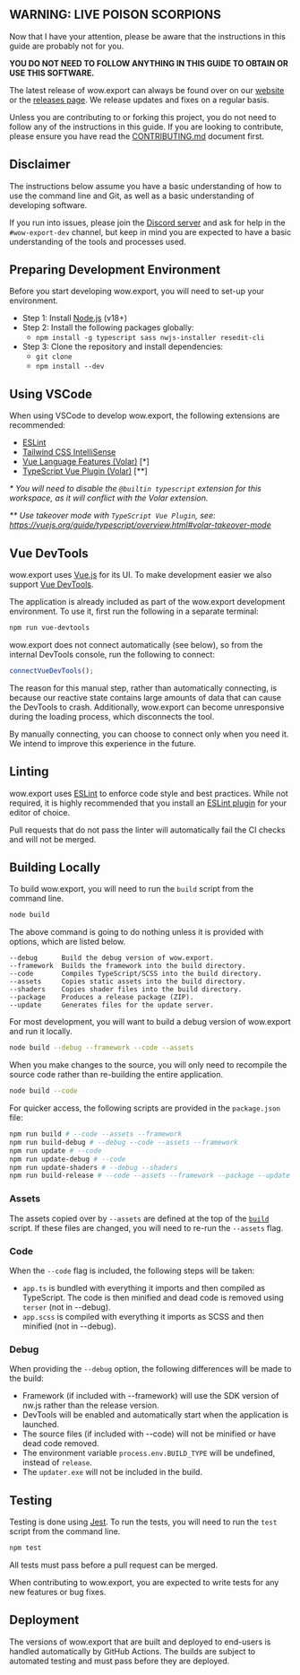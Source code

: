 ## WARNING: LIVE POISON SCORPIONS
Now that I have your attention, please be aware that the instructions in this guide are probably not for you.

**YOU DO NOT NEED TO FOLLOW ANYTHING IN THIS GUIDE TO OBTAIN OR USE THIS SOFTWARE.**

The latest release of wow.export can always be found over on our [website](https://www.kruithne.net/wow.export/) or the [releases page](https://github.com/Kruithne/wow.export/releases). We release updates and fixes on a regular basis.

Unless you are contributing to or forking this project, you do not need to follow any of the instructions in this guide. If you are looking to contribute, please ensure you have read the [CONTRIBUTING.md](CONTRIBUTING.md) document first.

## Disclaimer
The instructions below assume you have a basic understanding of how to use the command line and Git, as well as a basic understanding of developing software.

If you run into issues, please join the [Discord server](https://discord.gg/kC3EzAYBtf) and ask for help in the `#wow-export-dev` channel, but keep in mind you are expected to have a basic understanding of the tools and processes used.

## Preparing Development Environment
Before you start developing wow.export, you will need to set-up your environment.

- Step 1: Install [Node.js](https://nodejs.org/en/) (v18+)
- Step 2: Install the following packages globally:
  - `npm install -g typescript sass nwjs-installer resedit-cli`
- Step 3: Clone the repository and install dependencies:
  - `git clone`
  - `npm install --dev`

## Using VSCode

When using VSCode to develop wow.export, the following extensions are recommended:

- [ESLint](https://marketplace.visualstudio.com/items?itemName=dbaeumer.vscode-eslint)
- [Tailwind CSS IntelliSense](https://marketplace.visualstudio.com/items?itemName=bradlc.vscode-tailwindcss)
- [Vue Language Features (Volar)](https://marketplace.visualstudio.com/items?itemName=Vue.volar) [*]
- [TypeScript Vue Plugin (Volar)](https://marketplace.visualstudio.com/items?itemName=Vue.vscode-typescript-vue-plugin) [**]

*\* You will need to disable the `@builtin typescript` extension for this workspace, as it will conflict with the Volar extension.*

*\*\* Use takeover mode with `TypeScript Vue Plugin`, see: https://vuejs.org/guide/typescript/overview.html#volar-takeover-mode*

## Vue DevTools
wow.export uses [Vue.js](https://vuejs.org/) for its UI. To make development easier we also support [Vue DevTools](https://devtools.vuejs.org/).

The application is already included as part of the wow.export development environment. To use it, first run the following in a separate terminal:

```bash
npm run vue-devtools
```

wow.export does not connect automatically (see below), so from the internal DevTools console, run the following to connect:

```js
connectVueDevTools();
```

The reason for this manual step, rather than automatically connecting, is because our reactive state contains large amounts of data that can cause the DevTools to crash. Additionally, wow.export can become unresponsive during the loading process, which disconnects the tool.

By manually connecting, you can choose to connect only when you need it. We intend to improve this experience in the future.

## Linting
wow.export uses [ESLint](https://eslint.org/) to enforce code style and best practices. While not required, it is highly recommended that you install an [ESLint plugin](https://marketplace.visualstudio.com/items?itemName=dbaeumer.vscode-eslint) for your editor of choice.

Pull requests that do not pass the linter will automatically fail the CI checks and will not be merged.

## Building Locally
To build wow.export, you will need to run the `build` script from the command line.

```bash
node build
```

The above command is going to do nothing unless it is provided with options, which are listed below.

```
--debug 	 Build the debug version of wow.export.
--framework  Builds the framework into the build directory.
--code       Compiles TypeScript/SCSS into the build directory.
--assets     Copies static assets into the build directory.
--shaders    Copies shader files into the build directory.
--package    Produces a release package (ZIP).
--update     Generates files for the update server.
```

For most development, you will want to build a debug version of wow.export and run it locally.

```bash
node build --debug --framework --code --assets
```

When you make changes to the source, you will only need to recompile the source code rather than re-building the entire application.

```bash
node build --code
```

For quicker access, the following scripts are provided in the `package.json` file:

```bash
npm run build # --code --assets --framework
npm run build-debug # --debug --code --assets --framework
npm run update # --code
npm run update-debug # --code
npm run update-shaders # --debug --shaders
npm run build-release # --code --assets --framework --package --update
```

### Assets
The assets copied over by `--assets` are defined at the top of the [`build`](build.js) script. If these files are changed, you will need to re-run the `--assets` flag.

### Code
When the `--code` flag is included, the following steps will be taken:
- `app.ts` is bundled with everything it imports and then compiled as TypeScript. The code is then minified and dead code is removed using `terser` (not in --debug).
- `app.scss` is compiled with everything it imports as SCSS and then minified (not in --debug).

### Debug
When providing the `--debug` option, the following differences will be made to the build:
- Framework (if included with --framework) will use the SDK version of nw.js rather than the release version.
- DevTools will be enabled and automatically start when the application is launched.
- The source files (if included with --code) will not be minified or have dead code removed.
- The environment variable `process.env.BUILD_TYPE` will be undefined, instead of `release`.
- The `updater.exe` will not be included in the build.

## Testing
Testing is done using [Jest](https://jestjs.io/). To run the tests, you will need to run the `test` script from the command line.

```bash
npm test
```

All tests must pass before a pull request can be merged.

When contributing to wow.export, you are expected to write tests for any new features or bug fixes.

## Deployment
The versions of wow.export that are built and deployed to end-users is handled automatically by GitHub Actions. The builds are subject to automated testing and must pass before they are deployed.